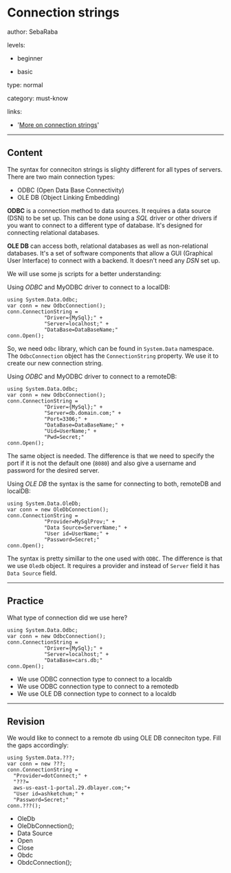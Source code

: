 # Connection strings
author: SebaRaba

levels:

  - beginner

  - basic

type: normal

category: must-know

links:

  - '[More on connection strings](http://www.dofactory.com/reference/connection-strings)'

---
## Content

The syntax for conneciton strings is slighty different for all types of servers. There are two main connection types:
- ODBC (Open Data Base Connectivity)
- OLE DB (Object Linking Embedding)

**ODBC** is a connection method to data sources. It requires  a data source (DSN) to be set up. This can be done using a *SQL* driver or other drivers if you want to connect to a different type of database. It's designed for connecting relational databases.

**OLE DB** can access both, relational databases as well as non-relational databases. It's a set of software components that allow a GUI (Graphical User Interface) to connect with a backend. It doesn't need any *DSN* set up.

We will use some js scripts for a better understanding:

Using *ODBC* and MyODBC driver to connect to a localDB:
```
using System.Data.Odbc;
var conn = new OdbcConnection();
conn.ConnectionString =
            "Driver={MySql};" +
            "Server=localhost;" +
            "DataBase=DataBaseName;"
conn.Open();
```
So, we need `Odbc` library, which can be found in `System.Data` namespace. The `OdbcConnection` object has the `ConnectionString` property.  We use it to create our new connection string.

Using *ODBC*  and MyODBC driver to connect to a remoteDB:
```
using System.Data.Odbc;
var conn = new OdbcConnection();
conn.ConnectionString =
            "Driver={MySql};" +
            "Server=db.domain.com;" +
            "Port=3306;" +
            "DataBase=DataBaseName;" +
            "Uid=UserName;" +
            "Pwd=Secret;"
conn.Open();
```
The same object is needed. The difference is that we need to specify the port if it is not the default one (`8080`) and also give a username and password for the desired server.

Using *OLE DB* the syntax is the same for connecting to both, remoteDB and localDB:
```
using System.Data.OleDb;
var conn = new OleDbConnection();
conn.ConnectionString =
            "Provider=MySqlProv;" +
            "Data Source=ServerName;" +
            "User id=UserName;" +
            "Password=Secret;"
conn.Open();
```
The syntax is pretty simillar to the one used with `ODBC`. The difference is that we use `Oledb` object. It requires a provider and instead of `Server` field it has `Data Source` field.

---
## Practice

What type of connection did we use here?
```
using System.Data.Odbc;
var conn = new OdbcConnection();
conn.ConnectionString =
            "Driver={MySql};" +
            "Server=localhost;" +
            "DataBase=cars.db;"
conn.Open();
```

* We use ODBC connection type to connect to a localdb
* We use ODBC connection type to connect to a remotedb
* We use OLE DB connection type to connect to a localdb

---
## Revision

We would like to connect to a remote db using OLE DB conneciton type. Fill the gaps accordingly:
```
using System.Data.???;
var conn = new ???;
conn.ConnectionString =
  "Provider=dotConnect;" +
  "???=
  aws-us-east-1-portal.29.dblayer.com;"+
  "User id=ashketchum;" +
  "Password=Secret;"
conn.???();
```

* OleDb
* OleDbConnection();
* Data Source
* Open
* Close
* Obdc
* ObdcConnection();
